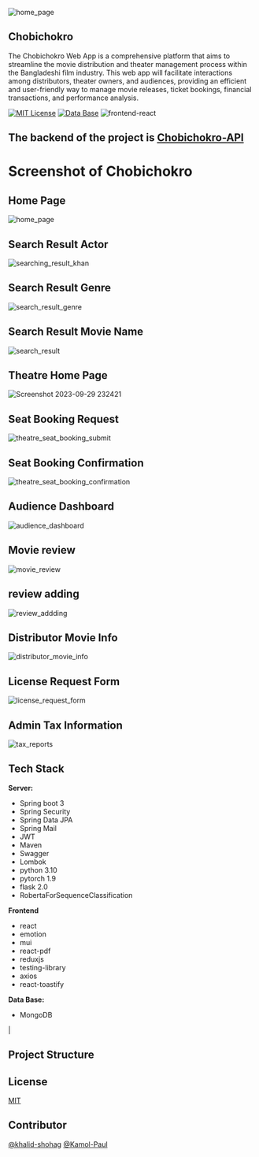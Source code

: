 ![home_page](https://github.com/khalid-shohag/chobichokro/assets/52879463/bf15fed2-5058-458e-a4d2-de61fe89d484)
## Chobichokro
The Chobichokro Web App is a comprehensive platform that aims to streamline the movie distribution
and theater management process within the Bangladeshi film industry. This web app will facilitate interactions among distributors, theater owners, and audiences, providing an efficient and user-friendly way to
manage movie releases, ticket bookings, financial transactions, and performance analysis.

[![MIT License](https://badgen.net/npm/license/lodash?color=yellow&label=License)](https://opensource.org/licenses/)
[![Data Base](https://badgen.net/badge/icon/mongodb?color=4D2EA5&icon=mongodb&label=Database)](https://opensource.org/licenses/)
![frontend-react](https://img.shields.io/badge/Frontend-React-informational?style=flat&logo=react&logoColor=00D8FF&color=00D8FF)

## The backend of the project is [Chobichokro-API](https://github.com/Kamol-Paul/chobichokro-api)


# Screenshot of Chobichokro #
## Home Page ##
![home_page](https://github.com/khalid-shohag/chobichokro/assets/52879463/cff7e5f6-1068-441d-add1-19bb076b0637)


## Search Result Actor ##
![searching_result_khan](https://github.com/khalid-shohag/chobichokro/assets/52879463/c31b89d7-6dc7-4e0f-a50e-88bfa67bea3f)


## Search Result Genre ##

![search_result_genre](https://github.com/khalid-shohag/chobichokro/assets/52879463/7ef32a24-b8d2-4e5f-9e94-00d3160652e9)


## Search Result Movie Name ##
![search_result](https://github.com/khalid-shohag/chobichokro/assets/52879463/6d142296-77d1-4f80-a08c-328e087f8c25)

## Theatre Home Page ##
![Screenshot 2023-09-29 232421](https://github.com/khalid-shohag/chobichokro/assets/52879463/f1da3915-d9a9-44d5-886d-5a1a4c952755)

## Seat Booking Request ##
![theatre_seat_booking_submit](https://github.com/khalid-shohag/chobichokro/assets/52879463/4f170d7f-8779-44b0-ba68-61352f9bd0e9)


## Seat Booking Confirmation ##
![theatre_seat_booking_confirmation](https://github.com/khalid-shohag/chobichokro/assets/52879463/0ff7366a-2f24-4095-85e5-4426fb0003bd)


## Audience Dashboard ##
![audience_dashboard](https://github.com/khalid-shohag/chobichokro/assets/52879463/df4b05bf-900d-49c6-ab66-e22b284170b5)


## Movie review ##
![movie_review](https://github.com/khalid-shohag/chobichokro/assets/52879463/4e4586e5-1713-42da-abe9-2a085bb008d6)


## review adding ##
![review_addding](https://github.com/khalid-shohag/chobichokro/assets/52879463/3e854f90-47a4-4c0b-b7c2-02762d952740)



## Distributor Movie Info ##
![distributor_movie_info](https://github.com/khalid-shohag/chobichokro/assets/52879463/0603b091-82d2-45c3-a8c2-b0ad08ab3696)


## License Request Form ##
![license_request_form](https://github.com/khalid-shohag/chobichokro/assets/52879463/73b9da83-609a-4422-99d9-435bff8b77cb)

## Admin Tax Information ## 
![tax_reports](https://github.com/khalid-shohag/chobichokro/assets/52879463/0dd2144f-267d-4e3b-bc19-86dd35982875)



## Tech Stack

**Server:**

- Spring boot 3
- Spring Security
- Spring Data JPA
- Spring Mail
- JWT
- Maven
- Swagger
- Lombok
- python 3.10
- pytorch 1.9
- flask 2.0
- RobertaForSequenceClassification
  
**Frontend**
- react
- emotion
- mui
- react-pdf
- reduxjs
- testing-library
- axios
- react-toastify

**Data Base:**

- MongoDB

|
## Project Structure

## License

[MIT](https://choosealicense.com/licenses/mit/)

##  Contributor ##
[@khalid-shohag](https://github.com/khalid-shohag)
[@Kamol-Paul](https://github.com/Kamol-Paul)


